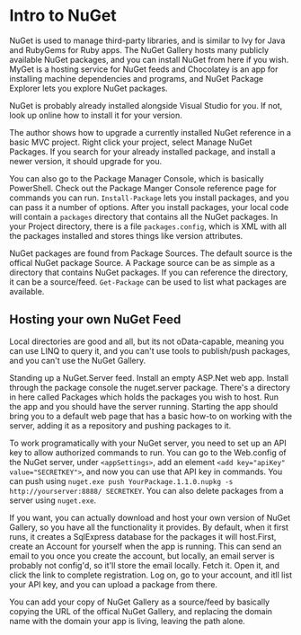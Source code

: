 # Intro to NuGet

NuGet is used to manage third-party libraries, and is similar to Ivy for Java and RubyGems for Ruby apps. The NuGet Gallery hosts many publicly available NuGet packages, and you can install NuGet from here if you wish. MyGet is a hosting service for NuGet feeds and Chocolatey is an app for installing machine dependencies and programs, and NuGet Package Explorer lets you explore NuGet packages.

NuGet is probably already installed alongside Visual Studio for you. If not, look up online how to install it for your version.

The author shows how to upgrade a currently installed NuGet reference in a basic MVC project. Right click your project, select Manage NuGet Packages. If you search for your already installed package, and install a newer version, it should upgrade for you.

You can also go to the Package Manager Console, which is basically PowerShell. Check out the Package Manger Console reference page for commands you can run. `Install-Package` lets you install packages, and you can pass it a number of options. After you install packages, your local code will contain a `packages` directory that contains all the NuGet packages. In your Project directory, there is a file `packages.config`, which is XML with all the packages installed and stores things like version attributes.

NuGet packages are found from Package Sources. The default source is the offical NuGet package Source. A Package source can be as simple as a directory that contains NuGet packages. If you can reference the directory, it can be a source/feed. `Get-Package` can be used to list what packages are available.

## Hosting your own NuGet Feed

Local directories are good and all, but its not oData-capable, meaning you can use LINQ to query it, and you can't use tools to publish/push packages, and you can't use the NuGet Gallery.

Standing up a NuGet.Server feed. Install an empty ASP.Net web app. Install through the package console the nuget.server package. There's a directory in here called Packages which holds the packages you wish to host. Run the app and you should have the server running. Starting the app should bring you to a default web page that has a basic how-to on working with the server, adding it as a repository and pushing packages to it.

To work programatically with your NuGet server, you need to set up an API key to allow authorized commands to run. You can go to the Web.config of the NuGet server, under `<appSettings>`, add an element `<add key="apiKey" value="SECRETKEY">`, and now you can use that API key in commands. You can push using  `nuget.exe push YourPackage.1.1.0.nupkg -s http://yourserver:8888/ SECRETKEY`. You can also delete packages from a server using `nuget.exe`.

If you want, you can actually download and host your own version of NuGet Gallery, so you have all the functionality it provides. By default, when it first runs, it creates a SqlExpress database for the packages it will host.First, create an Account for yourself when the app is running. This can send an email to you once you create the account, but locally, an email server is probably not config'd, so it'll store the email locally. Fetch it. Open it, and click the link to complete registration. Log on, go to your account, and itll list your API key, and you can upload a package from there.

You can add your copy of NuGet Gallery as a source/feed by basically copying the URL of the offical NuGet Gallery, and replacing the domain name with the domain your app is living, leaving the path alone.

